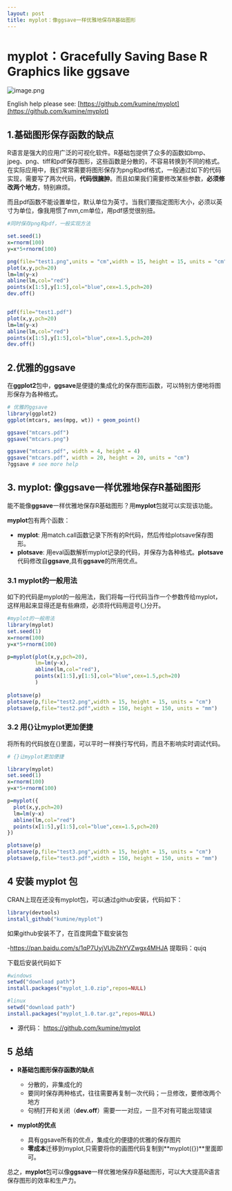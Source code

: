 ```yaml
---
layout: post
title: myplot：像ggsave一样优雅地保存R基础图形
---
```


# myplot：Gracefully Saving Base R Graphics like ggsave

![image.png](https://upload-images.jianshu.io/upload_images/12252176-67e4322bb9628dcd.png?imageMogr2/auto-orient/strip%7CimageView2/2/w/1240)

English help please see: [https://github.com/kumine/myplot](https://github.com/kumine/myplot)

## 1.基础图形保存函数的缺点

R语言是强大的应用广泛的可视化软件。R基础包提供了众多的函数如bmp、jpeg、png、tiff和pdf保存图形，这些函数是分散的，不容易转换到不同的格式。在实际应用中，我们常常需要将图形保存为png和pdf格式，一般通过如下的代码实现，需要写了两次代码，**代码很臃肿**。而且如果我们需要修改某些参数，**必须修改两个地方**，特别麻烦。

而且pdf函数不能设置单位，默认单位为英寸。当我们要指定图形大小，必须以英寸为单位，像我用惯了mm,cm单位，用pdf感觉很别扭。



```r
#同时保存png和pdf，一般实现方法

set.seed(1)
x=rnorm(100)
y=x*5+rnorm(100)

png(file="test1.png",units = "cm",width = 15, height = 15, units = "cm",res=300)
plot(x,y,pch=20)
lm=lm(y~x)
abline(lm,col="red")
points(x[1:5],y[1:5],col="blue",cex=1.5,pch=20)
dev.off()


pdf(file="test1.pdf")
plot(x,y,pch=20)
lm=lm(y~x)
abline(lm,col="red")
points(x[1:5],y[1:5],col="blue",cex=1.5,pch=20)
dev.off()
```

## 2.优雅的ggsave

在**ggplot2**包中，**ggsave**是便捷的集成化的保存图形函数，可以特别方便地将图形保存为各种格式。



```r
# 优雅的ggsave
library(ggplot2)
ggplot(mtcars, aes(mpg, wt)) + geom_point()

ggsave("mtcars.pdf")
ggsave("mtcars.png")

ggsave("mtcars.pdf", width = 4, height = 4)
ggsave("mtcars.pdf", width = 20, height = 20, units = "cm")
?ggsave # see more help
```

## 3. myplot: 像ggsave一样优雅地保存R基础图形

能不能像**ggsave**一样优雅地保存R基础图形？用**myplot**包就可以实现该功能。



**myplot**包有两个函数：

- **myplot**: 用match.call函数记录下所有的R代码，然后传给plotsave保存图形。
- **plotsave**: 用eval函数解析myplot记录的代码，并保存为各种格式。**plotsave** 代码修改自**ggsave**,具有**ggsave**的所用优点。

### 3.1 myplot的一般用法
如下的代码是myplot的一般用法，我们将每一行代码当作一个参数传给myplot，这样用起来显得还是有些麻烦，必须将代码用逗号(,)分开。

```r
#myplot的一般用法
library(myplot)
set.seed(1)
x=rnorm(100)
y=x*5+rnorm(100)

p=myplot(plot(x,y,pch=20),
         lm=lm(y~x),
         abline(lm,col="red"),
         points(x[1:5],y[1:5],col="blue",cex=1.5,pch=20)
         )
         
plotsave(p)
plotsave(p,file="test2.png",width = 15, height = 15, units = "cm")
plotsave(p,file="test2.pdf",width = 150, height = 150, units = "mm")
```

### 3.2 用{}让myplot更加便捷

将所有的代码放在{}里面，可以平时一样换行写代码，而且不影响实时调试代码。

```r
# {}让myplot更加便捷

library(myplot)
set.seed(1)
x=rnorm(100)
y=x*5+rnorm(100)

p=myplot({
  plot(x,y,pch=20)
  lm=lm(y~x)
  abline(lm,col="red")
  points(x[1:5],y[1:5],col="blue",cex=1.5,pch=20)
})

plotsave(p)
plotsave(p,file="test3.png",width = 15, height = 15, units = "cm")
plotsave(p,file="test3.pdf",width = 150, height = 150, units = "mm")
```

## 4 安装 myplot 包

CRAN上现在还没有myplot包，可以通过github安装，代码如下：


```r
library(devtools)
install_github("kumine/myplot")
```
如果github安装不了，在百度网盘下载安装包

  -https://pan.baidu.com/s/1qP7UyjVUbZhYVZwgx4MHJA 
提取码：qujq 


下载后安装代码如下
```r
#windows
setwd("download path")
install.packages("myplot_1.0.zip",repos=NULL)

#linux 
setwd("download path")
install.packages("myplot_1.0.tar.gz",repos=NULL)
```
- 源代码： https://github.com/kumine/myplot

## 5 总结
- **R基础包图形保存函数的缺点**

  - 分散的，非集成化的
  - 要同时保存两种格式，往往需要再复制一次代码；一旦修改，要修改两个地方
  - 句柄打开和关闭（**dev.off**）需要一一对应，一旦不对有可能出现错误

- **myplot的优点**

  - 具有ggsave所有的优点，集成化的便捷的优雅的保存图片
  - **零成本**迁移到myplot,只需要将你的画图代码复制到**myplot({})**里面即可。
  
总之，**myplot**包可以像**ggsave**一样优雅地保存R基础图形，可以大大提高R语言保存图形的效率和生产力。
 